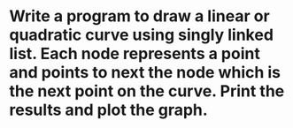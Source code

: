 # Write a program to draw a linear or quadratic curve using singly linked list. Each node represents a point and points to next the node which is the next point on the curve. Print the results and plot the graph. 
